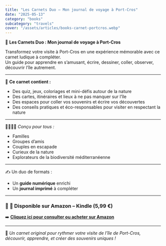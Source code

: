 ```yaml
---
title: "Les Carnets Duo – Mon journal de voyage à Port-Cros"
date: "2025-05-13"
category: "books"
subcategory: "travels"
cover: "/assets/articles/books-carnet-portcros.webp"
---
```


📘 **Les Carnets Duo : Mon journal de voyage à Port-Cros**

Transformez votre visite à Port-Cros en une expérience mémorable avec ce carnet ludique à compléter.  
Un guide pour apprendre en s’amusant, écrire, dessiner, coller, observer, découvrir l’île autrement.

---

🧭 **Ce carnet contient :**

- Des quiz, jeux, coloriages et mini-défis autour de la nature
- Des cartes, itinéraires et lieux à ne pas manquer sur l’île
- Des espaces pour coller vos souvenirs et écrire vos découvertes
- Des conseils pratiques et éco-responsables pour visiter en respectant la nature

---

👨‍👩‍👧‍👦 *Conçu pour tous :*  
- Familles  
- Groupes d’amis  
- Couples en escapade  
- Curieux de la nature  
- Explorateurs de la biodiversité méditerranéenne

---

✍️ Un duo de formats :  
- Un **guide numérique** enrichi  
- Un **journal imprimé** à compléter

---

### 🔗 **📖 Disponible sur Amazon – Kindle (5,99 €)**  
➡️ [**Cliquez ici pour consulter ou acheter sur Amazon**](https://www.amazon.fr/dp/B0DVLM6C4K)

---
🎯 *Un carnet original pour rythmer votre visite de l’île de Port-Cros, découvrir, apprendre, et créer des souvenirs uniques !*
